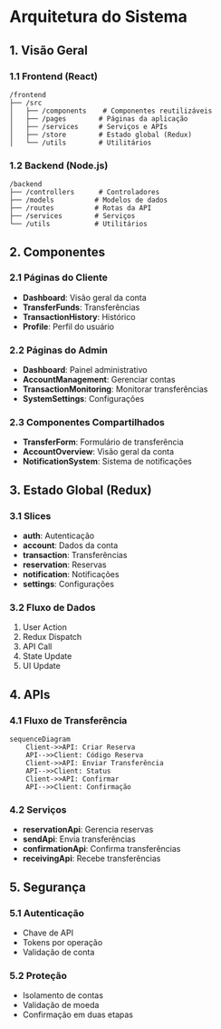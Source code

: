 # Arquitetura do Sistema

## 1. Visão Geral

### 1.1 Frontend (React)
```
/frontend
├── /src
│   ├── /components    # Componentes reutilizáveis
│   ├── /pages        # Páginas da aplicação
│   ├── /services     # Serviços e APIs
│   ├── /store        # Estado global (Redux)
│   └── /utils        # Utilitários
```

### 1.2 Backend (Node.js)
```
/backend
├── /controllers      # Controladores
├── /models          # Modelos de dados
├── /routes          # Rotas da API
├── /services        # Serviços
└── /utils           # Utilitários
```

## 2. Componentes

### 2.1 Páginas do Cliente
- **Dashboard**: Visão geral da conta
- **TransferFunds**: Transferências
- **TransactionHistory**: Histórico
- **Profile**: Perfil do usuário

### 2.2 Páginas do Admin
- **Dashboard**: Painel administrativo
- **AccountManagement**: Gerenciar contas
- **TransactionMonitoring**: Monitorar transferências
- **SystemSettings**: Configurações

### 2.3 Componentes Compartilhados
- **TransferForm**: Formulário de transferência
- **AccountOverview**: Visão geral da conta
- **NotificationSystem**: Sistema de notificações

## 3. Estado Global (Redux)

### 3.1 Slices
- **auth**: Autenticação
- **account**: Dados da conta
- **transaction**: Transferências
- **reservation**: Reservas
- **notification**: Notificações
- **settings**: Configurações

### 3.2 Fluxo de Dados
1. User Action
2. Redux Dispatch
3. API Call
4. State Update
5. UI Update

## 4. APIs

### 4.1 Fluxo de Transferência
```mermaid
sequenceDiagram
    Client->>API: Criar Reserva
    API-->>Client: Código Reserva
    Client->>API: Enviar Transferência
    API-->>Client: Status
    Client->>API: Confirmar
    API-->>Client: Confirmação
```

### 4.2 Serviços
- **reservationApi**: Gerencia reservas
- **sendApi**: Envia transferências
- **confirmationApi**: Confirma transferências
- **receivingApi**: Recebe transferências

## 5. Segurança

### 5.1 Autenticação
- Chave de API
- Tokens por operação
- Validação de conta

### 5.2 Proteção
- Isolamento de contas
- Validação de moeda
- Confirmação em duas etapas
